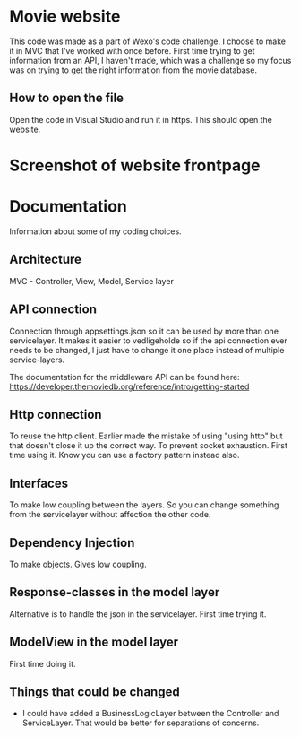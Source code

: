 # Movie website
This code was made as a part of Wexo's code challenge. I choose to make it in MVC that I've worked with once before. First time trying to get information from an API, I haven't made, which was a challenge so my focus was on trying to get the right information from the movie database.

## How to open the file
Open the code in Visual Studio and run it in https. This should open the website.

# Screenshot of website frontpage


# Documentation
Information about some of my coding choices.

## Architecture
MVC - Controller, View, Model, Service layer

## API connection
Connection through appsettings.json so it can be used by more than one servicelayer. It makes it easier to vedligeholde so if the api connection ever needs to be changed, I just have to change it one place instead of multiple service-layers.

The documentation for the middleware API can be found here: https://developer.themoviedb.org/reference/intro/getting-started 

## Http connection
To reuse the http client. Earlier made the mistake of using "using http" but that doesn't close it up the correct way.
To prevent socket exhaustion. First time using it. Know you can use a factory pattern instead also.

## Interfaces
To make low coupling between the layers. So you can change something from the servicelayer without affection the other code.

## Dependency Injection
To make objects. Gives low coupling.

## Response-classes in the model layer
Alternative is to handle the json in the servicelayer.
First time trying it.

## ModelView in the model layer
First time doing it.

## Things that could be changed
- I could have added a BusinessLogicLayer between the Controller and ServiceLayer. That would be better for separations of concerns.
